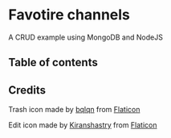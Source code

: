 # Favotire channels

A CRUD example using MongoDB and NodeJS

## Table of contents

## Credits
Trash icon made by [bqlqn](https://www.flaticon.com/authors/bqlqn) from [Flaticon](https://www.flaticon.com/)

Edit icon made by [Kiranshastry](https://www.flaticon.com/authors/kiranshastry) from [Flaticon](https://www.flaticon.com/)